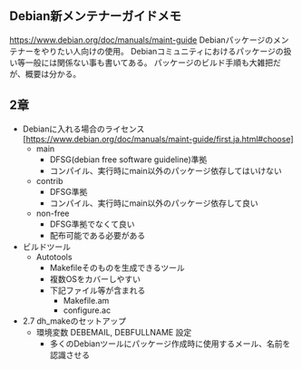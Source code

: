 ## Debian新メンテナーガイドメモ

https://www.debian.org/doc/manuals/maint-guide
Debianパッケージのメンテナーをやりたい人向けの使用。
Debianコミュニティにおけるパッケージの扱い等一般には関係ない事も書いてある。
パッケージのビルド手順も大雑把だが、概要は分かる。

## 2章

* Debianに入れる場合のライセンス[https://www.debian.org/doc/manuals/maint-guide/first.ja.html#choose]
  * main
    * DFSG(debian free software guideline)準拠
    * コンパイル、実行時にmain以外のパッケージ依存してはいけない
  * contrib
    * DFSG準拠
    * コンパイル、実行時にmain以外のパッケージ依存して良い
  * non-free
    * DFSG準拠でなくて良い
    * 配布可能である必要がある
* ビルドツール
  * Autotools
    * Makefileそのものを生成できるツール
    * 複数OSをカバーしやすい
    * 下記ファイル等が含まれる
      * Makefile.am
      * configure.ac
* 2.7 dh_makeのセットアップ
  * 環境変数 DEBEMAIL, DEBFULLNAME 設定
    * 多くのDebianツールにパッケージ作成時に使用するメール、名前を認識させる